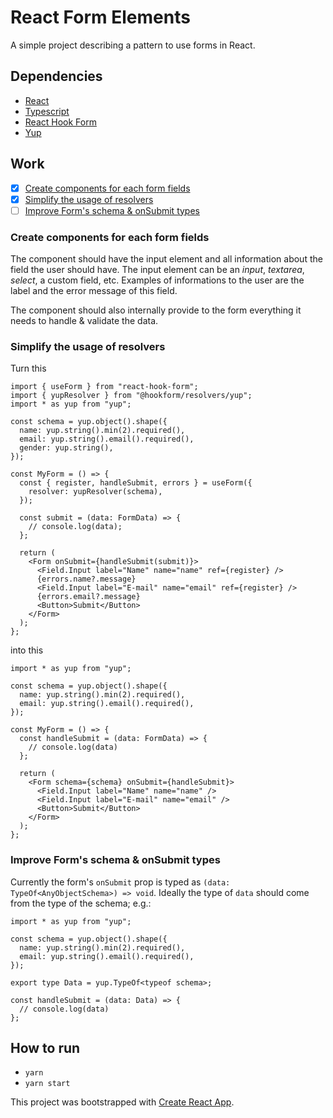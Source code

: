 # React Form Elements

A simple project describing a pattern to use forms in React.

## Dependencies

- [React](https://github.com/facebook/react)
- [Typescript](typescriptlang.org)
- [React Hook Form](https://github.com/react-hook-form/react-hook-form)
- [Yup](https://github.com/jquense/yup)

## Work

- [x] [Create components for each form fields](#create-components-for-each-form-fields)
- [x] [Simplify the usage of resolvers](#simplify-the-usage-of-resolvers)
- [ ] [Improve Form's schema & onSubmit types](#improve-forms-schema--onsubmit-types)

### Create components for each form fields

The component should have the input element and all information about the field the user should have. The input element can be an _input_, _textarea_, _select_, a custom field, etc. Examples of informations to the user are the label and the error message of this field.

The component should also internally provide to the form everything it needs to handle & validate the data.

### Simplify the usage of resolvers

Turn this

```tsx
import { useForm } from "react-hook-form";
import { yupResolver } from "@hookform/resolvers/yup";
import * as yup from "yup";

const schema = yup.object().shape({
  name: yup.string().min(2).required(),
  email: yup.string().email().required(),
  gender: yup.string(),
});

const MyForm = () => {
  const { register, handleSubmit, errors } = useForm({
    resolver: yupResolver(schema),
  });

  const submit = (data: FormData) => {
    // console.log(data);
  };

  return (
    <Form onSubmit={handleSubmit(submit)}>
      <Field.Input label="Name" name="name" ref={register} />
      {errors.name?.message}
      <Field.Input label="E-mail" name="email" ref={register} />
      {errors.email?.message}
      <Button>Submit</Button>
    </Form>
  );
};
```

into this

```tsx
import * as yup from "yup";

const schema = yup.object().shape({
  name: yup.string().min(2).required(),
  email: yup.string().email().required(),
});

const MyForm = () => {
  const handleSubmit = (data: FormData) => {
    // console.log(data)
  };

  return (
    <Form schema={schema} onSubmit={handleSubmit}>
      <Field.Input label="Name" name="name" />
      <Field.Input label="E-mail" name="email" />
      <Button>Submit</Button>
    </Form>
  );
};
```

### Improve Form's schema & onSubmit types

Currently the form's `onSubmit` prop is typed as `(data: TypeOf<AnyObjectSchema>) => void`. Ideally the type of `data` should come from the type of the schema; e.g.:

```tsx
import * as yup from "yup";

const schema = yup.object().shape({
  name: yup.string().min(2).required(),
  email: yup.string().email().required(),
});

export type Data = yup.TypeOf<typeof schema>;

const handleSubmit = (data: Data) => {
  // console.log(data)
};
```

## How to run

- `yarn`
- `yarn start`

This project was bootstrapped with [Create React App](https://github.com/facebook/create-react-app).
